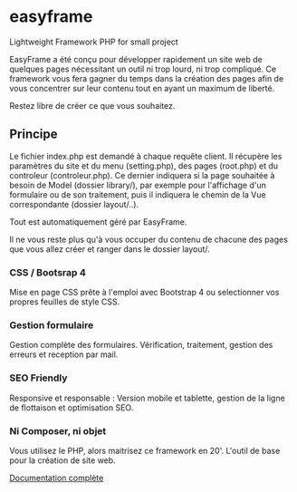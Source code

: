 # easyframe
Lightweight Framework PHP for small project

EasyFrame a été conçu pour développer rapidement un site web de quelques pages nécessitant un outil ni trop lourd, ni trop compliqué. Ce framework vous fera gagner du temps dans la création des pages afin de vous concentrer sur leur contenu tout en ayant un maximum de liberté.

Restez libre de créer ce que vous souhaitez.

## Principe
Le fichier index.php est demandé à chaque requête client. Il récupère les paramètres du site et du menu (setting.php), des pages (root.php) et du controleur (controleur.php). Ce dernier indiquera si la page souhaitée à besoin de Model (dossier library/), par exemple pour l'affichage d'un formulaire ou de son traitement, puis il indiquera le chemin de la Vue correspondante (dossier layout/..).

Tout est automatiquement géré par EasyFrame.

Il ne vous reste plus qu'à vous occuper du contenu de chacune des pages que vous allez créer et ranger dans le dossier layout/.

### CSS / Bootsrap 4

Mise en page CSS prête à l'emploi avec Bootstrap 4 ou selectionner vos propres feuilles de style CSS.

### Gestion formulaire

Gestion complète des formulaires. Vérification, traitement, gestion des erreurs et reception par mail.

### SEO Friendly

Responsive et responsable : Version mobile et tablette, gestion de la ligne de flottaison et optimisation SEO.

### Ni Composer, ni objet

Vous utilisez le PHP, alors maitrisez ce framework en 20'. L'outil de base pour la création de site web.

[Documentation complète](http://easyframe.crea-troyes.fr/)
